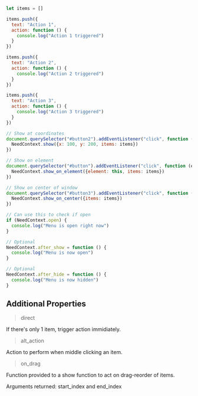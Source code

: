```javascript
let items = []

items.push({
  text: "Action 1",
  action: function () {
    console.log("Action 1 triggered")
  }
})

items.push({
  text: "Action 2",
  action: function () {
    console.log("Action 2 triggered")
  }
})

items.push({
  text: "Action 3",
  action: function () {
    console.log("Action 3 triggered")
  }
})

// Show at coordinates
document.querySelector("#button2").addEventListener("click", function (e) {
  NeedContext.show({x: 100, y: 200, items: items})
})

// Show on element
document.querySelector("#button").addEventListener("click", function (e) {
  NeedContext.show_on_element({element: this, items: items})
})

// Show on center of window
document.querySelector("#button3").addEventListener("click", function (e) {
  NeedContext.show_on_center({items: items})
})

// Can use this to check if open
if (NeedContext.open) {
  console.log("Menu is open right now")
}

// Optional
NeedContext.after_show = function () {
  console.log("Menu is now open")
}

// Optional
NeedContext.after_hide = function () {
  console.log("Menu is now hidden")
}
```

## Additional Properties

>direct

If there's only 1 item, trigger action immidiately.

>alt_action

Action to perform when middle clicking an item.

>on_drag

Function provided to a show function to act on drag-reorder of items.

Arguments returned: start_index and end_index